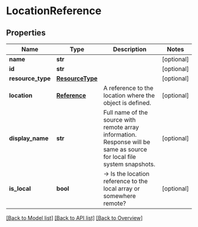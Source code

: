 # LocationReference

## Properties
Name | Type | Description | Notes
------------ | ------------- | ------------- | -------------
**name** | **str** |  | [optional] 
**id** | **str** |  | [optional] 
**resource_type** | [**ResourceType**](ResourceType.md) |  | [optional] 
**location** | [**Reference**](Reference.md) | A reference to the location where the object is defined. | [optional] 
**display_name** | **str** | Full name of the source with remote array information. Response will be same as source for local file system snapshots. | [optional] 
**is_local** | **bool** | -&gt; Is the location reference to the local array or somewhere remote? | [optional] 

[[Back to Model list]](index.md#documentation-for-models) [[Back to API list]](index.md#endpoint-properties) [[Back to Overview]](index.md)


